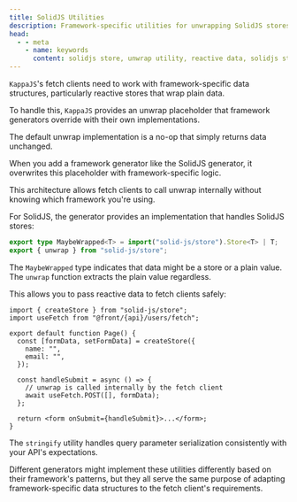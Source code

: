 ```yaml
---
title: SolidJS Utilities
description: Framework-specific utilities for unwrapping SolidJS stores, handling reactive data in fetch clients, and query parameter serialization for API requests.
head:
  - - meta
    - name: keywords
      content: solidjs store, unwrap utility, reactive data, solidjs stores, query parameters, fetch client integration, MaybeWrapped type
---
```


`KappaJS`'s fetch clients need to work with framework-specific data structures,
particularly reactive stores that wrap plain data.

To handle this, `KappaJS` provides an unwrap placeholder
that framework generators override with their own implementations.

The default unwrap implementation is a no-op that simply returns data unchanged.

When you add a framework generator like the SolidJS generator,
it overwrites this placeholder with framework-specific logic.

This architecture allows fetch clients to call unwrap internally
without knowing which framework you're using.

For SolidJS, the generator provides an implementation that handles SolidJS stores:

```ts [lib/@front/{fetch}/unwrap.ts]
export type MaybeWrapped<T> = import("solid-js/store").Store<T> | T;
export { unwrap } from "solid-js/store";
```

The `MaybeWrapped` type indicates that data might be a store or a plain value.
The `unwrap` function extracts the plain value regardless.

This allows you to pass reactive data to fetch clients safely:

```tsx [pages/users/index.tsx]
import { createStore } from "solid-js/store";
import useFetch from "@front/{api}/users/fetch";

export default function Page() {
  const [formData, setFormData] = createStore({
    name: "",
    email: "",
  });

  const handleSubmit = async () => {
    // unwrap is called internally by the fetch client
    await useFetch.POST([], formData);
  };

  return <form onSubmit={handleSubmit}>...</form>;
}
```

The `stringify` utility handles query parameter serialization
consistently with your API's expectations.

Different generators might implement these utilities differently
based on their framework's patterns, but they all serve the same purpose
of adapting framework-specific data structures to the fetch client's requirements.
